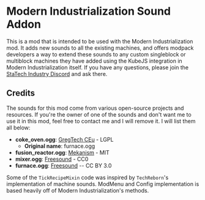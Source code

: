 # Modern Industrialization Sound Addon

This is a mod that is intended to be used with the Modern Industrialization mod. It adds new sounds to all the existing machines, and offers modpack developers a way to extend these sounds to any custom singleblock or multiblock machines they have added using the KubeJS integration in Modern Industrialization itself.
If you have any questions, please join the [StaTech Industry Discord](https://discord.gg/RDaJEnN3uS) and ask there. 

## Credits
The sounds for this mod come from various open-source projects and resources. If you're the owner of one of the sounds and don't want me to use it in this mod, feel free to contact me and I will remove it. I will list them all below:
- **coke_oven.ogg**: [GregTech CEu](https://GregTechCEu/GregTech-Modern) - LGPL
  - **Original name**: furnace.ogg
- **fusion_reactor.ogg**: [Mekanism](https://github.com/mekanism/mekanism) - MIT
- **mixer.ogg**: [Freesound](https://freesound.org/people/deleted_user_2104797/sounds/148957/) - CC0
- **furnace.ogg**: [Freesound](https://freesound.org/people/Tomlija/sounds/105416/) -- CC BY 3.0

Some of the `TickRecipeMixin` code was inspired by `TechReborn`'s implementation of machine sounds. ModMenu and Config implementation is based heavily off of Modern Industrialization's methods.